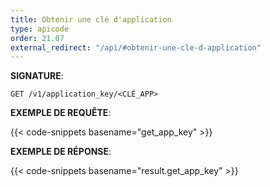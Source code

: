 ```yaml
---
title: Obtenir une clé d'application
type: apicode
order: 21.07
external_redirect: "/api/#obtenir-une-cle-d-application"
---
```


**SIGNATURE**:

`GET /v1/application_key/<CLÉ_APP>`

**EXEMPLE DE REQUÊTE**:

{{< code-snippets basename="get_app_key" >}}

**EXEMPLE DE RÉPONSE**:

{{< code-snippets basename="result.get_app_key" >}}
